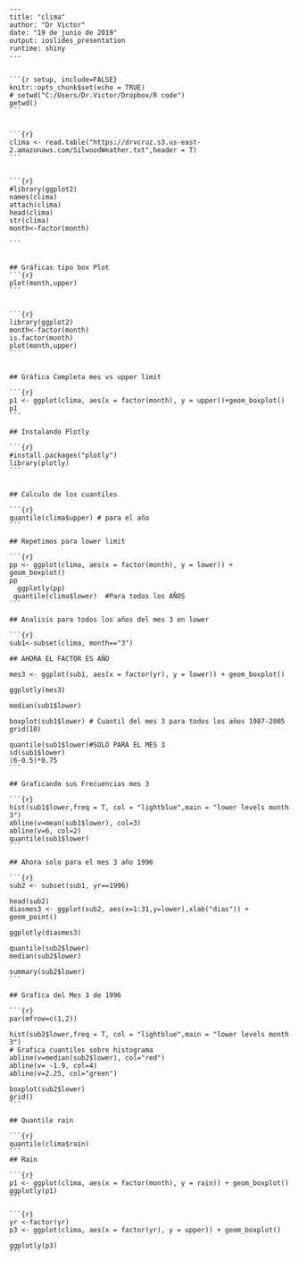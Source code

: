     ---
    title: "clima"
    author: "Dr Victor"
    date: "19 de junio de 2019"
    output: ioslides_presentation
    runtime: shiny
    ---
    
    
    ```{r setup, include=FALSE}
    knitr::opts_chunk$set(echo = TRUE)
    # setwd("C:/Users/Dr.Victor/Dropbox/R code")
    getwd()
    ```


    ```{r}
    clima <- read.table("https://drvcruz.s3.us-east-2.amazonaws.com/SilwoodWeather.txt",header = T)
    ```


    ```{r}
    #library(ggplot2)
    names(clima)
    attach(clima)
    head(clima)
    str(clima)
    month<-factor(month)

    ```


    ## Gráficas tipo box Plot
    ```{r}
    plot(month,upper)
    ```


    ```{r}
    library(ggplot2)
    month<-factor(month)
    is.factor(month)
    plot(month,upper)
    ```
    
    
    ## Gráfica Completa mes vs upper limit
    
    ```{r}
    p1 <- ggplot(clima, aes(x = factor(month), y = upper))+geom_boxplot()
    p1
    ```

    ## Instalando Plotly
    
    ```{r}
    #install.packages("plotly")
    library(plotly)
    ```


    ## Calculo de los cuantiles
    
    ```{r}
    quantile(clima$upper) # para el año
    ```

    ## Repetimos para lower limit
    
    ```{r}
    pp <- ggplot(clima, aes(x = factor(month), y = lower)) + geom_boxplot()
    pp
      ggplotly(pp)
     quantile(clima$lower)  #Para todos los AÑOS
    ```

    ## Analisis para todos los años del mes 3 en lower
    
    ```{r}
    sub1<-subset(clima, month=="3")

    ## AHORA EL FACTOR ES AÑO
    
    mes3 <- ggplot(sub1, aes(x = factor(yr), y = lower)) + geom_boxplot()

    ggplotly(mes3)

    median(sub1$lower)

    boxplot(sub1$lower) # Cuantil del mes 3 para todos los años 1987-2005
    grid(10)

    quantile(sub1$lower)#SOLO PARA EL MES 3
    sd(sub1$lower)
    (6-0.5)*0.75
    ```

    ## Graficando sus Frecuencias mes 3
    
    ```{r}
    hist(sub1$lower,freq = T, col = "lightblue",main = "lower levels month 3")
    abline(v=mean(sub1$lower), col=3)
    abline(v=6, col=2)
    quantile(sub1$lower)
    ```

    ## Ahora solo para el mes 3 año 1996
    
    ```{r}
    sub2 <- subset(sub1, yr==1996)

    head(sub2)
    diasmes3 <- ggplot(sub2, aes(x=1:31,y=lower),xlab("dias")) + geom_point()

    ggplotly(diasmes3)

    quantile(sub2$lower)
    median(sub2$lower)

    summary(sub2$lower)
    ```

    ## Grafica del Mes 3 de 1996
    
    ```{r}
    par(mfrow=c(1,2))

    hist(sub2$lower,freq = T, col = "lightblue",main = "lower levels month 3")
    # Grafica cuantiles sobre histograma
    abline(v=median(sub2$lower), col="red")
    abline(v= -1.9, col=4)
    abline(v=2.25, col="green")

    boxplot(sub2$lower)
    grid()
    ```

    ## Quantile rain
    
    ```{r}
    quantile(clima$rain)
    ```
    ## Rain
    
    ```{r}
    p1 <- ggplot(clima, aes(x = factor(month), y = rain)) + geom_boxplot()
    ggplotly(p1)
    ```

    ```{r}
    yr <-factor(yr)
    p3 <- ggplot(clima, aes(x = factor(yr), y = upper)) + geom_boxplot()

    ggplotly(p3)
    ```
